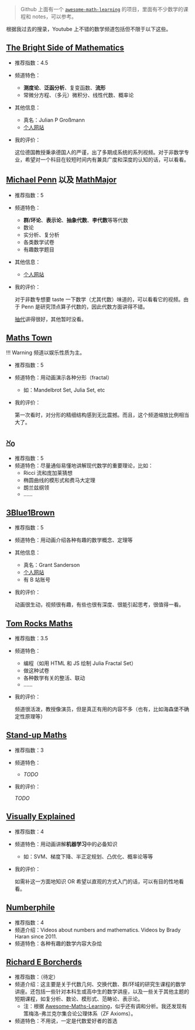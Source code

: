 > Github 上面有一个 [`awesome-math-learning`](https://github.com/tensorush/Awesome-Maths-Learning) 的项目，里面有不少数学的课程和 notes，可以参考。

根据我过去的搜录，Youtube 上不错的数学频道包括但不限于以下这些。

## [The Bright Side of Mathematics](https://www.youtube.com/@brightsideofmaths)

- 推荐指数：4.5
- 频道特色：
    - **测度论**、**泛函分析**、复变函数、**流形**
    - 常微分方程、（多元）微积分、线性代数、概率论
- 其他信息：
    - 真名：Julian P Großmann
    - [个人网站](https://tbsom.de)
- 我的评价：
  
    这位德国教授秉承德国人的严谨，出了多期成系统的系列视频。对于非数学专业，希望对一个科目在较短时间内有兼具广度和深度的认知的话，可以看看。

## [Michael Penn](https://www.youtube.com/@MichaelPennMath) 以及 [MathMajor](https://www.youtube.com/@mathmajor)

- 推荐指数：5
- 频道特色：
    - **群/环论**、**表示论**、**抽象代数**、**李代数**等等代数
    - 数论
    - 实分析、复分析
    - 各类数学试卷
    - 有趣数学题目
- 其他信息：
    - [个人网站](https://www.michael-penn.net/)
- 我的评价：
  
    对于非数专想要 taste 一下数学（尤其代数）味道的，可以看看它的视频。由于 Penn 是研究顶点算子代数的，因此代数方面讲得不错。
    
    [抽代](https://www.youtube.com/playlist?list=PL22w63XsKjqxaZ-v5N4AprggFkQXgkNoP)讲得很好，其他暂时没看。

## [Maths Town](https://www.youtube.com/@MathsTown)

!!! Warning
    频道以娱乐性质为主。

- 推荐指数：5

- 频道特色：用动画演示各种分形（fractal）

  - 如：Mandelbrot Set, Julia Set, etc

- 我的评价：

  第一次看时，对分形的精细结构感到无比震撼。而且，这个频道缩放比例相当大了。

## [$\aleph_0$](https://www.youtube.com/@Aleph0/videos)

- 推荐指数：5
- 频道特色：尽量通俗易懂地讲解现代数学的重要理论，比如：
  - Ricci 流和庞加莱猜想
  - 椭圆曲线的模形式和费马大定理
  - 朗兰兹纲领
  - ……

## [3Blue1Brown](https://www.youtube.com/@3blue1brown)

- 推荐指数：5
- 频道特色：用动画介绍各种有趣的数学概念、定理等
- 其他信息：
    - 真名：Grant Sanderson
    - [个人网站](https://www.3blue1brown.com/)
    - 有 B 站账号
- 我的评价：
  
    动画很生动，视频很有趣，有些也很有深度、很能引起思考，很值得一看。

## [Tom Rocks Maths](https://www.youtube.com/@TomRocksMaths)

- 推荐指数：3.5
- 频道特色：
    - 编程（如用 HTML 和 JS 绘制 Julia Fractal Set）
    - 做这种试卷
    - 各种数学有关的整活、联动
    - ……
- 我的评价：

    频道很活泼，教授像演员，但是真正有用的内容不多（也有，比如海森堡不确定性原理等）

## [Stand-up Maths](https://www.youtube.com/@standupmaths)

- 推荐指数：3
- 频道特色：
    - *TODO*
- 我的评价：

    *TODO*

## [Visually Explained](https://www.youtube.com/@VisuallyExplained)

- 推荐指数：4
- 频道特色：用动画讲解**机器学习**中的必备知识
    - 如：SVM、梯度下降、半正定规划、凸优化、概率论等等
- 我的评价：
  
    如需补这一方面地知识 OR 希望以直观的方式入门的话，可以有目的性地看看。

## [Numberphile](https://www.youtube.com/@numberphile)

- 推荐指数：4
- 频道介绍：Videos about numbers and mathematics. Videos by Brady Haran since 2011.
- 频道特色：各种有趣的数学内容大杂烩

## [Richard E Borcherds](https://www.youtube.com/@richarde.borcherds7998)

- 推荐指数：（待定）
- 频道介绍：这主要是关于代数几何、交换代数、群/环域的研究生课程的数学讲座。还包括一些针对本科生或高中生的数学讲座，以及一些关于其他主题的短期课程，如复分析、数论、模形式、范畴论、表示论。
  - 注：根据 [Awesome-Maths-Learning](https://github.com/tensorush/Awesome-Maths-Learning)，似乎还有调和分析。我还发现有策梅洛-弗兰克尔集合论公理体系（ZF Axioms）。 
- 频道特色：不用说，一定是代数爱好者的首选
